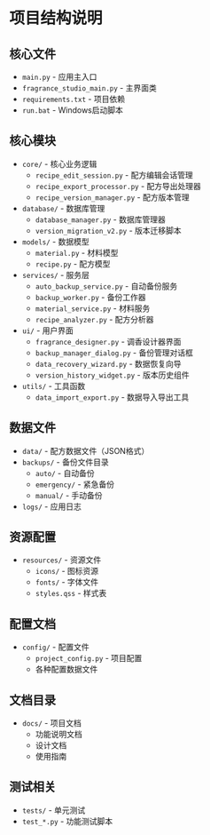 # 项目结构说明

## 核心文件
- `main.py` - 应用主入口
- `fragrance_studio_main.py` - 主界面类
- `requirements.txt` - 项目依赖
- `run.bat` - Windows启动脚本

## 核心模块
- `core/` - 核心业务逻辑
  - `recipe_edit_session.py` - 配方编辑会话管理
  - `recipe_export_processor.py` - 配方导出处理器
  - `recipe_version_manager.py` - 配方版本管理
- `database/` - 数据库管理
  - `database_manager.py` - 数据库管理器
  - `version_migration_v2.py` - 版本迁移脚本
- `models/` - 数据模型
  - `material.py` - 材料模型
  - `recipe.py` - 配方模型
- `services/` - 服务层
  - `auto_backup_service.py` - 自动备份服务
  - `backup_worker.py` - 备份工作器
  - `material_service.py` - 材料服务
  - `recipe_analyzer.py` - 配方分析器
- `ui/` - 用户界面
  - `fragrance_designer.py` - 调香设计器界面
  - `backup_manager_dialog.py` - 备份管理对话框
  - `data_recovery_wizard.py` - 数据恢复向导
  - `version_history_widget.py` - 版本历史组件
- `utils/` - 工具函数
  - `data_import_export.py` - 数据导入导出工具

## 数据文件
- `data/` - 配方数据文件（JSON格式）
- `backups/` - 备份文件目录
  - `auto/` - 自动备份
  - `emergency/` - 紧急备份
  - `manual/` - 手动备份
- `logs/` - 应用日志

## 资源配置
- `resources/` - 资源文件
  - `icons/` - 图标资源
  - `fonts/` - 字体文件
  - `styles.qss` - 样式表

## 配置文档
- `config/` - 配置文件
  - `project_config.py` - 项目配置
  - 各种配置数据文件

## 文档目录
- `docs/` - 项目文档
  - 功能说明文档
  - 设计文档
  - 使用指南

## 测试相关
- `tests/` - 单元测试
- `test_*.py` - 功能测试脚本